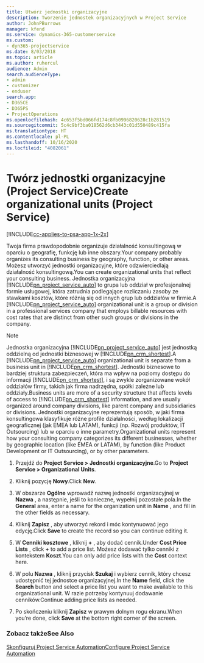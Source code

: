 ```yaml
---
title: Utwórz jednostki organizacyjne
description: Tworzenie jednostek organizacyjnych w Project Service
author: JohnPBurrows
manager: kfend
ms.service: dynamics-365-customerservice
ms.custom:
- dyn365-projectservice
ms.date: 8/03/2018
ms.topic: article
ms.author: ruhercul
audience: Admin
search.audienceType:
- admin
- customizer
- enduser
search.app:
- D365CE
- D365PS
- ProjectOperations
ms.openlocfilehash: 4c653f5bd066fd174c8fb0996820628c1b281519
ms.sourcegitcommit: 5c4c9bf3ba018562d6cb3443c01d550489c415fa
ms.translationtype: HT
ms.contentlocale: pl-PL
ms.lasthandoff: 10/16/2020
ms.locfileid: "4082061"
---
```

# <a name="create-organizational-units-project-service"></a><span data-ttu-id="35998-103">Twórz jednostki organizacyjne (Project Service)</span><span class="sxs-lookup"><span data-stu-id="35998-103">Create organizational units (Project Service)</span></span>

[!INCLUDE[cc-applies-to-psa-app-1x-2x](../includes/cc-applies-to-psa-app-1x-2x.md)]

<span data-ttu-id="35998-104">Twoja firma prawdopodobnie organizuje działalność konsultingową w oparciu o geografię, funkcję lub inne obszary.</span><span class="sxs-lookup"><span data-stu-id="35998-104">Your company probably organizes its consulting business by geography, function, or other areas.</span></span> <span data-ttu-id="35998-105">Możesz utworzyć jednostki organizacyjne, które odzwierciedlają działalność konsultingową.</span><span class="sxs-lookup"><span data-stu-id="35998-105">You can create organizational units that reflect your consulting business.</span></span> <span data-ttu-id="35998-106">Jednostka organizacyjna [!INCLUDE[pn_project_service_auto](../includes/pn-project-service-auto.md)] to grupa lub oddział w profesjonalnej formie usługowej, która zatrudnia podlegające rozliczaniu zasoby ze stawkami kosztów, które różnią się od innych grup lub oddziałów w firmie.</span><span class="sxs-lookup"><span data-stu-id="35998-106">A [!INCLUDE[pn_project_service_auto](../includes/pn-project-service-auto.md)] organizational unit is a group or division in a professional services company that employs billable resources with cost rates that are distinct from other such groups or divisions in the company.</span></span>  
  
> [!NOTE]
>  <span data-ttu-id="35998-107">Jednostka organizacyjna [!INCLUDE[pn_project_service_auto](../includes/pn-project-service-auto.md)] jest jednostką oddzielną od jednostki biznesowej w [!INCLUDE[pn_crm_shortest](../includes/pn-crm-shortest.md)].</span><span class="sxs-lookup"><span data-stu-id="35998-107">A [!INCLUDE[pn_project_service_auto](../includes/pn-project-service-auto.md)] organizational unit is separate from a business unit in [!INCLUDE[pn_crm_shortest](../includes/pn-crm-shortest.md)].</span></span> <span data-ttu-id="35998-108">Jednostki biznesowe to bardziej struktura zabezpieczeń, która ma wpływ na poziomy dostępu do informacji [!INCLUDE[pn_crm_shortest](../includes/pn-crm-shortest.md)], i są zwykle zorganizowane wokół oddziałów firmy, takich jak firma nadrzędna, spółki zależne lub oddziały.</span><span class="sxs-lookup"><span data-stu-id="35998-108">Business units are more of a security structure that affects levels of access to [!INCLUDE[pn_crm_shortest](../includes/pn-crm-shortest.md)] information, and are usually organized around company divisions, like parent company and subsidiaries or divisions.</span></span> <span data-ttu-id="35998-109">Jednostki organizacyjne reprezentują sposób, w jaki firma konsultingowa klasyfikuje różne profile działalności, według lokalizacji geograficznej (jak EMEA lub LATAM), funkcji (np. Rozwój produktów, IT Outsourcing) lub w oparciu o inne parametry.</span><span class="sxs-lookup"><span data-stu-id="35998-109">Organizational units represent how your consulting company categorizes its different businesses, whether by geographic location (like EMEA or LATAM), by function (like Product Development or IT Outsourcing), or by other parameters.</span></span>  
  
1.  <span data-ttu-id="35998-110">Przejdź do **Project Service > Jednostki organizacyjne**.</span><span class="sxs-lookup"><span data-stu-id="35998-110">Go to **Project Service > Organizational Units**.</span></span>  
  
2.  <span data-ttu-id="35998-111">Kliknij pozycję **Nowy**.</span><span class="sxs-lookup"><span data-stu-id="35998-111">Click **New**.</span></span>  
  
3.  <span data-ttu-id="35998-112">W obszarze **Ogólne** wprowadź nazwę jednostki organizacyjnej w **Nazwa** , a następnie, jeśli to konieczne, wypełnij pozostałe pola.</span><span class="sxs-lookup"><span data-stu-id="35998-112">In the **General** area, enter a name for the organization unit in **Name** , and fill in the other fields as necessary.</span></span>  
  
4.  <span data-ttu-id="35998-113">Kliknij **Zapisz** , aby utworzyć rekord i móc kontynuować jego edycję.</span><span class="sxs-lookup"><span data-stu-id="35998-113">Click **Save** to create the record so you can continue editing it.</span></span>  
  
5.  <span data-ttu-id="35998-114">W **Cenniki kosztowe** , kliknij **+** , aby dodać cennik.</span><span class="sxs-lookup"><span data-stu-id="35998-114">Under **Cost Price Lists** , click **+** to add a price list.</span></span> <span data-ttu-id="35998-115">Możesz dodawać tylko cenniki z kontekstem **Koszt**.</span><span class="sxs-lookup"><span data-stu-id="35998-115">You can only add price lists with the **Cost** context here.</span></span>  
  
6.  <span data-ttu-id="35998-116">W polu **Nazwa** , kliknij przycisk **Szukaj** i wybierz cennik, który chcesz udostępnić tej jednostce organizacyjnej.</span><span class="sxs-lookup"><span data-stu-id="35998-116">In the **Name** field, click the **Search** button and select a price list you want to make available to this organizational unit.</span></span> <span data-ttu-id="35998-117">W razie potrzeby kontynuuj dodawanie cenników.</span><span class="sxs-lookup"><span data-stu-id="35998-117">Continue adding price lists as needed.</span></span>  
  
7.  <span data-ttu-id="35998-118">Po skończeniu kliknij **Zapisz** w prawym dolnym rogu ekranu.</span><span class="sxs-lookup"><span data-stu-id="35998-118">When you’re done, click **Save** at the bottom right corner of the screen.</span></span>  
  
### <a name="see-also"></a><span data-ttu-id="35998-119">Zobacz także</span><span class="sxs-lookup"><span data-stu-id="35998-119">See Also</span></span>  
 [<span data-ttu-id="35998-120">Skonfiguruj Project Service Automation</span><span class="sxs-lookup"><span data-stu-id="35998-120">Configure Project Service Automation</span></span>](../psa/configure.md)
